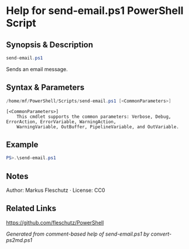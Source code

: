 # Help for send-email.ps1 PowerShell Script

## Synopsis & Description
```powershell
send-email.ps1
```

Sends an email message.

## Syntax & Parameters
```powershell
/home/mf/PowerShell/Scripts/send-email.ps1 [<CommonParameters>]
```

```
[<CommonParameters>]
    This cmdlet supports the common parameters: Verbose, Debug, ErrorAction, ErrorVariable, WarningAction, 
    WarningVariable, OutBuffer, PipelineVariable, and OutVariable.
```

## Example
```powershell
PS>.\send-email.ps1
```


## Notes
Author: Markus Fleschutz · License: CC0

## Related Links
https://github.com/fleschutz/PowerShell

*Generated from comment-based help of send-email.ps1 by convert-ps2md.ps1*
